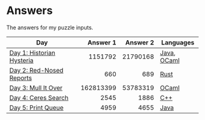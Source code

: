 # Answers

The answers for my puzzle inputs.

| Day                                                              | Answer 1  | Answer 2  | Languages                        |
| ---------------------------------------------------------------- | ---------:| ---------:| -------------------------------- |
| [Day 1: Historian Hysteria](https://adventofcode.com/2024/day/1) |   1151792 |  21790168 | [Java](src/main/java/Day01.java), [OCaml](src/main/ml/day01.ml) |
| [Day 2: Red-Nosed Reports](https://adventofcode.com/2024/day/2)  |       660 |       689 | [Rust](src/main/rs/day02.rs)     |
| [Day 3: Mull It Over](https://adventofcode.com/2024/day/3)       | 162813399 |  53783319 | [OCaml](src/main/ml/day03.ml)    |
| [Day 4: Ceres Search](https://adventofcode.com/2024/day/4)       |      2545 |      1886 | [C++](src/main/cpp/day04.cpp)    |
| [Day 5: Print Queue](https://adventofcode.com/2024/day/5)        |      4959 |      4655 | [Java](src/main/java/Day05.java) |
